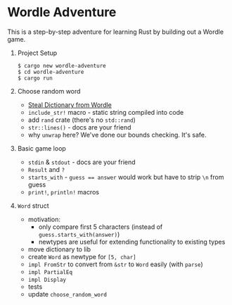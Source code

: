 # Wordle Adventure

This is a step-by-step adventure for learning Rust by building out a Wordle game. 

1. Project Setup
    ```shell
    $ cargo new wordle-adventure
    $ cd wordle-adventure
    $ cargo run
    ```

2. Choose random word

    * [Steal Dictionary from Wordle](https://uk.pcmag.com/games/138290/want-to-up-your-wordle-game-the-winning-word-is-right-on-the-page)
    * `include_str!` macro - static string compiled into code
    * add `rand` crate (there's no `std::rand`)
    * `str::lines()` - docs are your friend
    * why `unwrap` here? We've done our bounds checking. It's safe.

3. Basic game loop

    * `stdin` & `stdout` - docs are your friend
    * `Result` and `?`
    * `starts_with` - `guess == answer` would work but have to strip `\n` from guess
    * `print!`, `println!` macros

4. `Word` struct

    * motivation: 
      * only compare first 5 characters (instead of `guess.starts_with(answer)`)
      * newtypes are useful for extending functionality to existing types
    * move dictionary to lib
    * create `Word` as newtype for `[5, char]`
    * `impl FromStr` to convert from `&str` to `Word` easily (with `parse`)
    * `impl PartialEq`
    * `impl Display`
    * tests
    * update `choose_random_word`
